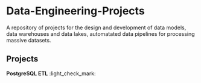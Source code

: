 # Data-Engineering-Projects
A repository of projects for the design and development of data models, data warehouses and data lakes, automatated data pipelines for processing massive datasets.

## Projects

**PostgreSQL ETL** :light_check_mark:
